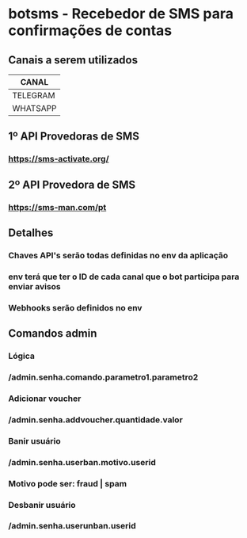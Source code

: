 # botsms - Recebedor de SMS para confirmações de contas

## Canais a serem utilizados
|CANAL|
| --- |
|TELEGRAM|
|WHATSAPP|

## 1º API Provedoras de SMS
### https://sms-activate.org/

## 2º API Provedora de SMS
### https://sms-man.com/pt </br>

## Detalhes
### Chaves API's serão todas definidas no env da aplicação
### env terá que ter o ID de cada canal que o bot participa para enviar avisos
### Webhooks serão definidos no env

## Comandos admin
### Lógica
### /admin.senha.comando.parametro1.parametro2

### Adicionar voucher
### /admin.senha.addvoucher.quantidade.valor

### Banir usuário
### /admin.senha.userban.motivo.userid
### Motivo pode ser: fraud | spam

### Desbanir usuário
### /admin.senha.userunban.userid